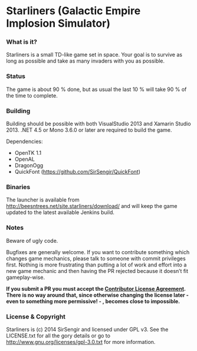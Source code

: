 Starliners (Galactic Empire Implosion Simulator)
================================================

### What is it?

Starliners is a small TD-like game set in space. Your goal is to survive as long as possible and take as many invaders with you as possible.

### Status

The game is about 90 % done, but as usual the last 10 % will take 90 % of the time to complete.

### Building

Building should be possible with both VisualStudio 2013 and Xamarin Studio 2013. .NET 4.5 or Mono 3.6.0 or later are required to build the game.

Dependencies:

- OpenTK 1.1
- OpenAL
- DragonOgg
- QuickFont (https://github.com/SirSengir/QuickFont)

### Binaries

The launcher is available from http://beesntrees.net/site.starliners/download/ and will keep the game updated to the latest available Jenkins build.

### Notes

Beware of ugly code.

Bugfixes are generally welcome. If you want to contribute something which changes game mechanics, please talk to someone with commit privileges first. Nothing is more frustrating than putting a lot of work and effort into a new game mechanic and then having the PR rejected because it doesn’t fit gameplay-wise.

**If you submit a PR you must accept the [Contributor License Agreement](https://www.clahub.com/agreements/SirSengir/Starliners). There is no way around that, since otherwise changing the license later - even to something more permissive! - , becomes close to impossible.**

### License & Copyright

Starliners is (c) 2014 SirSengir and licensed under GPL v3. See the LICENSE.txt for all the gory details or go to http://www.gnu.org/licenses/gpl-3.0.txt for more information.
